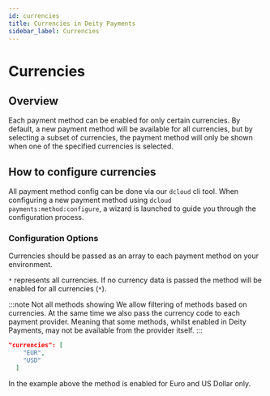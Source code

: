 ```yaml
---
id: currencies
title: Currencies in Deity Payments
sidebar_label: Currencies
---
```


# Currencies

## Overview

Each payment method can be enabled for only certain currencies. By default, a new payment method will be available for all currencies, but by selecting a subset of currencies, the payment method will only be shown when one of the specified currencies is selected.

## How to configure currencies

All payment method config can be done via our `dcloud` cli tool.
When configuring a new payment method using `dcloud payments:method:configure`, a wizard is launched to guide you through the configuration process.

### Configuration Options

Currencies should be passed as an array to each payment method on your environment.  

`*` represents all currencies. If no currency data is passed the method will be enabled for all currencies (`*`).

:::note Not all methods showing
We allow filtering of methods based on currencies. At the same time we also pass the currency code to each payment provider. Meaning that some methods, whilst enabled in Deity Payments, may not be available from the provider itself.
:::

```json
"currencies": [
    "EUR",
    "USD"
  ]
```
In the example above the method is enabled for Euro and US Dollar only.
